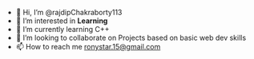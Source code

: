 - 👋 Hi, I’m @rajdipChakraborty113
- 👀 I’m interested in **Learning**
- 🌱 I’m currently learning C++
- 💞️ I’m looking to collaborate on Projects based on basic web dev skills
- 📫 How to reach me ronystar.15@gmail.com

<!---
rajdipChakraborty113/rajdipChakraborty113 is a ✨ special ✨ repository because its `README.md` (this file) appears on your GitHub profile.
You can click the Preview link to take a look at your changes.
--->
